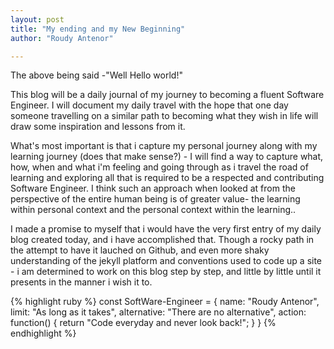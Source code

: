 ```yaml
---
layout: post
title: "My ending and my New Beginning"
author: "Roudy Antenor"

---
```


The above being said -"Well Hello world!"

This blog will be a daily journal of my journey to becoming a fluent Software Engineer.  I will document my daily travel with the hope that one day someone travelling on a similar path to becoming what they wish in life will draw some inspiration and lessons from it.

What's most important is that i capture my personal journey along with my learning journey (does that make sense?) - I will find a way to capture what, how, when and what i'm feeling and going through as i travel the road of learning and exploring all that is required to be a respected and contributing Software Engineer.  I think such an approach when looked at from the perspective of the entire human being is of greater value- the learning within personal context and the personal context within the learning..

I made a promise to myself that i would have the very first entry of my daily blog created today, and i have accomplished that.  Though a rocky path in the attempt to have it lauched on Github, and even more shaky understanding of the jekyll platform and conventions used to code up a site - i am determined to work on this blog step by step, and little by little until it presents in the manner i wish it to.



{% highlight ruby %}
const SoftWare-Engineer = {
    name: "Roudy Antenor",
    limit: "As long as it takes",
    alternative: "There are no alternative",
    action: function() {
        return "Code everyday and never look back!";
    }
}
{% endhighlight %}